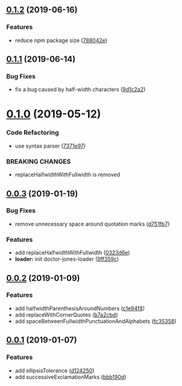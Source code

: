 ## [0.1.2](https://github.com/Leopoldthecoder/doctor-jones/compare/0.1.1...0.1.2) (2019-06-16)


### Features

* reduce npm package size ([788042e](https://github.com/Leopoldthecoder/doctor-jones/commit/788042e))



## [0.1.1](https://github.com/Leopoldthecoder/doctor-jones/compare/0.1.0...0.1.1) (2019-06-14)


### Bug Fixes

* fix a bug caused by half-width characters ([9d1c2a2](https://github.com/Leopoldthecoder/doctor-jones/commit/9d1c2a2))



# [0.1.0](https://github.com/Leopoldthecoder/doctor-jones/compare/0.0.3...0.1.0) (2019-05-12)


### Code Refactoring

* use syntax parser ([7371e97](https://github.com/Leopoldthecoder/doctor-jones/commit/7371e97))


### BREAKING CHANGES

* replaceHalfwidthWithFullwidth is removed



## [0.0.3](https://github.com/Leopoldthecoder/doctor-jones/compare/0.0.2...0.0.3) (2019-01-19)


### Bug Fixes

* remove unnecessary space around quotation marks ([d751fb7](https://github.com/Leopoldthecoder/doctor-jones/commit/d751fb7))


### Features

* add replaceHalfwidthWithFullwidth ([0323d6e](https://github.com/Leopoldthecoder/doctor-jones/commit/0323d6e))
* **loader:** init doctor-jones-loader ([9ff359c](https://github.com/Leopoldthecoder/doctor-jones/commit/9ff359c))



## [0.0.2](https://github.com/Leopoldthecoder/doctor-jones/compare/0.0.1...0.0.2) (2019-01-09)


### Features

* add halfwidthParenthesisAroundNumbers ([c1e94f8](https://github.com/Leopoldthecoder/doctor-jones/commit/c1e94f8))
* add replaceWithCornerQuotes ([b7a2cbd](https://github.com/Leopoldthecoder/doctor-jones/commit/b7a2cbd))
* add spaceBetweenFullwidthPunctuationAndAlphabets ([fc35358](https://github.com/Leopoldthecoder/doctor-jones/commit/fc35358))



## [0.0.1](https://github.com/Leopoldthecoder/doctor-jones/compare/bbb190d...0.0.1) (2019-01-07)


### Features

* add ellipsisTolerance ([d124250](https://github.com/Leopoldthecoder/doctor-jones/commit/d124250))
* add successiveExclamationMarks ([bbb190d](https://github.com/Leopoldthecoder/doctor-jones/commit/bbb190d))



